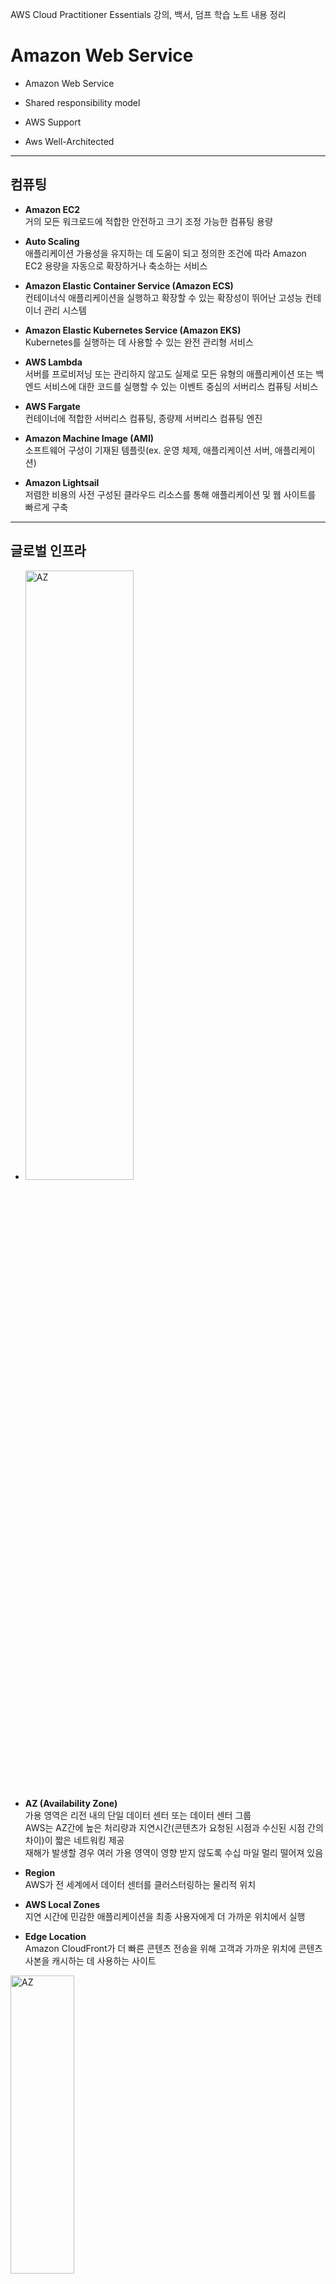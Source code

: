 AWS Cloud Practitioner Essentials 강의, 백서, 덤프 학습 노트 내용 정리

Amazon Web Service
==================

- Amazon Web Service

- Shared responsibility model

- AWS Support

- Aws Well-Architected

- - -
## **컴퓨팅**  

- **Amazon EC2**   
거의 모든 워크로드에 적합한 안전하고 크기 조정 가능한 컴퓨팅 용량

- **Auto Scaling**   
애플리케이션 가용성을 유지하는 데 도움이 되고 정의한 조건에 따라 Amazon EC2 용량을 자동으로 확장하거나 축소하는 서비스

- **Amazon Elastic Container Service (Amazon ECS)**   
컨테이너식 애플리케이션을 실행하고 확장할 수 있는 확장성이 뛰어난 고성능 컨테이너 관리 시스템

- **Amazon Elastic Kubernetes Service (Amazon EKS)**   
Kubernetes를 실행하는 데 사용할 수 있는 완전 관리형 서비스

- **AWS Lambda**   
서버를 프로비저닝 또는 관리하지 않고도 실제로 모든 유형의 애플리케이션 또는 백엔드 서비스에 대한 코드를 실행할 수 있는 이벤트 중심의 서버리스 컴퓨팅 서비스

- **AWS Fargate**   
컨테이너에 적합한 서버리스 컴퓨팅, 종량제 서버리스 컴퓨팅 엔진

- **Amazon Machine Image (AMI)**   
소프트웨어 구성이 기재된 템플릿(ex. 운영 체제, 애플리케이션 서버, 애플리케이션)

- **Amazon Lightsail**   
저렴한 비용의 사전 구성된 클라우드 리소스를 통해 애플리케이션 및 웹 사이트를 빠르게 구축

- - -
## **글로벌 인프라**

- <img src="https://github.com/Hakunam97/TIL/blob/master/AWS/images/AZ.JPG" width="60%" height="50%" title="AZ" alt="AZ"></img>

- **AZ (Availability Zone)**   
가용 영역은 리전 내의 단일 데이터 센터 또는 데이터 센터 그룹   
AWS는 AZ간에 높은 처리량과 지연시간(콘텐츠가 요청된 시점과 수신된 시점 간의 차이)이 짧은 네트워킹 제공   
재해가 발생할 경우 여러 가용 영역이 영향 받지 않도록 수십 마일 멀리 떨어져 있음

- **Region**   
AWS가 전 세계에서 데이터 센터를 클러스터링하는 물리적 위치

- **AWS Local Zones**   
지연 시간에 민감한 애플리케이션을 최종 사용자에게 더 가까운 위치에서 실행

- **Edge Location**   
Amazon CloudFront가 더 빠른 콘텐츠 전송을 위해 고객과 가까운 위치에 콘텐츠 사본을 캐시하는 데 사용하는 사이트

<img src="https://github.com/Hakunam97/TIL/blob/master/AWS/images/%EC%97%A3%EC%A7%80%EB%A1%9C%EC%BC%80%EC%9D%B4%EC%85%98.JPG" width="45%" height="35%" title="AZ" alt="AZ"></img>

- - -

## **스토리지**   
- **Amazon Simple Storage Service (Amazon S3)**   
웹 어느 곳에서든지 용량에 관계없이 데이터를 저장하고 검색할 수 있는 단순한 웹 서비스 인터페이스를 갖춘 객체 스토리지   

    - **범용**
        - **S3 Standard**   
        자주 액세스하는 데이터용으로 설계, 최소 3개의 가용 영역에 데이터를 저장

    - **알 수 없거나 변화하는 액세스**
        - **S3 Intelligent-Tiering**   
        Amazon S3가 객체의 액세스 패턴을 모니터링하여 이동 시킴

    - **빈번하지 않은 액세스**
        - **S3 Standard-Infrequent Access (S3 Standard-IA)**   
        자주 액세스하지 않는 데이터에 이상적

        - **S3 One Zone-Infrequent Access (S3 One Zone-IA)**   
        단일 가용 영역에 데이터를 저장, S3 Standard-IA보다 낮은 스토리지 가격

    - **아카이브**
        - **Amazon S3 Glacier Instant Retrieval**   
        거의 액세스하지 않으면서 밀리초 단위의 검색이 필요한 장기 데이터에 대해 가장 저렴한 비용의 스토리지를 제공하는 아카이브 스토리지 클래스

        - **Amazon S3 Glacier Flexible Retrieval (이전 S3 Glacier)**   
        연간 1~2회 액세스, 데이터 보관 및 장기 백업을 목적으로 안전하고 안정적이며 비용이 매우 저렴한 Amazon S3 스토리지 클래스

        - **Amazon S3 Glacier Deep Archive**   
        S3에서 가장 저렴, 7~10년 동안 유지되는 데이터의 장기 보관을 위해 설계된 최저 비용 스토리지 클래스

    - **기타**   
        - **Amazon Elastic Block Store (Amazon EBS)**   
        Elastic Block Store, Amazon EC2 인스턴스에 사용할 수 있는 고가용성 영구 블록 스토리지 볼륨   
        데이터에 빠르게 액세스하고 장기적으로 지속해야 하는 경우 Amazon EBS를 사용하는 것이 좋음, 파일 시스템, 데이터 베이스 또는 애플리케이션의 기본 스토리지로 사용하기에 특히 적합   
        단일 가용영역에 데이터 저장

        - **Amazon Elastic File System (Amazon EFS)**   
        Managed NFS (network file system), 여러 EC2에 마운트 가능, 고가용성   
        여러 가용영역에 걸쳐 데이터 저장   
        스토리지를 프로비저닝하고 관리할 필요 없이 파일 데이터를 공유할 수 있는 탄력적인 파일 시스템을 제공

        - **AWS Storage Gateway**   
        거의 무제한의 클라우드 스토리지 액세스를 온프레미스에 제공하는 하이브리드 클라우드 스토리지 서비스 세트

        - **Amazon S3 Transfer Acceleration**   
        클라이언트와 S3 버킷 간의 장거리 파일 전송을 파일을 빠르고 쉽고 안전하게 전송할 수 있는 버킷 수준 기능

- - -

## **데이터베이스**

- **Amazon Aurora**   
클라우드를 위해 구축된 MySQL 및 PostgreSQL 호환 관계형 데이터베이스.   
1/10의 비용으로 상용 데이터베이스 수준의 성능 및 가용성 제공.

- **Amazon RDS**   
클라우드에서 간편하게 데이터베이스를 설치   
운영 및 확장할 수 있는 관리형 서비스 모음

- **Amazon DynamoDB Accelerator (DAX)**   
DynamoDB용 인 메모리 캐시

- **Amazon ElastiCache**   
자주 사용되는 요청의 읽기 시간을 향상시키기 위해 데이터베이스 위에 캐싱 계층을 추가하는 서비스   
두 가지 데이터 저장소 Redis 및 Memcached를 지원

- **Amazon Redshift**   
빅 데이터 분석에 사용할 수 있는 데이터 웨어하우징 서비스

- **Amazon DocumentDB**   
MongoDB 워크로드를 지원하는 문서 데이터베이스 서비스

- **Amazon Neptune**   
그래프 데이터베이스 서비스, 추천 엔진, 사기 탐지, 지식 그래프와 같이 고도로 연결된 데이터 세트로 작동하는 애플리케이션을 빌드하고 실행

- **Amazon Quantum Ledger Database (QLDB)**   
완전관리형 원장 데이터베이스로, 투명하고, 변경 불가능하며, 암호화 방식으로 검증 가능한 트랜잭션 로그를 제공

- **Amazon Managed Blockchain**   
오픈 소스 프레임워크를 사용하여 블록체인 네트워크를 생성하고 관리하는 데 사용할 수 있는 서비스

- - -

## **마이그레이션**

- **AWS Application Discovery Service**    
온프레미스에서 실행되는 애플리케이션, 관련 종속성 및 성능 프로파일을 자동으로 식별하여 마이그레이션 지원

- **AWS Snowcone**   
작고 견고하며 안전한 엣지 컴퓨팅 및 데이터 전송

- **AWS Snowmobile**   
대용량 데이터를 AWS로 이동하는 데 사용하는 엑사바이트 규모의 데이터 전송

- **AWS Directory Service**   
AWS의 관리형 Microsoft Active Diretory, 디렉터리 인식 온프레미스 워크로드를 손쉽게 마이그레이션   
실제 Microsoft Active Directory (AD) 사용

- **AWS Glue**   
서버리스 데이터 통합 서비스, 이벤트 주도 ETL (추출, 변형 및 로드) 파이프라인

- **AWS DataSync**   
온프레미스와 AWS 스토리지 서비스 사이에서 데이터 이동을 자동화 및 가속화하는 안전한 온라인 서비스

- - -

## **네트워킹과 콘텐츠 전송**

<img src="https://github.com/Hakunam97/TIL/blob/master/AWS/images/%EC%9D%B8%ED%84%B0%EB%84%B7_%EA%B2%8C%EC%9D%B4%ED%8A%B8%EC%9B%A8%EC%9D%B4.jpg" width="50%" height="40%" title="gateway" alt="gateway"></img>

- **Amazon VPC**   
고객이 정의한 가상 네트워크에서 AWS 리소스를 시작할 수 있도록 AWS 클라우드에서 논리적으로 격리된 공간을 프로비저닝

- **AWS Internet Gateway**   
인터넷 게이트웨이는 VPC와 인터넷 간의 연결

- **NAT Gateway**   
NAT 게이트웨이는 NAT (네트워크 주소 변환) 서비스   
Private 서브넷이 외부의 Public 외부 서비스와 통신을 하기 위해 사용

- **Virtual Private Gateway**   
가상 프라이빗 게이트웨이는 보호된 인터넷 트래픽이 VPC로 들어오도록 허용하는 구성 요소

<img src="https://github.com/Hakunam97/TIL/blob/master/AWS/images/%EA%B0%80%EC%83%81%ED%94%84%EB%9D%BC%EC%9D%B4%EB%B9%97%EA%B2%8C%EC%9D%B4%ED%8A%B8%EC%9B%A8%EC%9D%B4.jpg" width="50%" height="40%" title="private_gateway" alt="private_gateway"></img>

- **Amazon CloudFront**   
웹 사이트, API, 동영상 콘텐츠 또는 기타 웹 자산의 전송을 가속화하는 글로벌 콘텐츠 전송 네트워크 (CDN) 서비스

- **AWS Global Accelerator**   
여러 AWS 리전의 엔드포인트를 지원하는 글로벌 서비스   
AWS 글로벌 네트워크를 사용하여 글로벌 애플리케이션의 가용성 및 성능 개선, 간소화된 글로벌 트래픽 관리

- **Domain Name System (DNS)**   
DNS 확인은 도메인 이름을 IP 주소로 변환하는 프로세스

<img src="https://github.com/Hakunam97/TIL/blob/master/AWS/images/DNS.jpg" width="50%" height="40%" title="DNS" alt="DNS"></img>

- **Amazon Route 53**   
Domain Name System (DNS) 웹 서비스

<img src="https://github.com/Hakunam97/TIL/blob/master/AWS/images/CloudFront_Route53_%EC%BD%98%ED%85%90%EC%B8%A0%EC%A0%84%EC%86%A1.jpg" width="50%" height="40%" title="route53,cloudfront" alt="route53,cloudfront"></img>

- **AWS Direct Connect**   
AWS 데이터 센터와 VPC 간에 비공개 전용 연결을 설정하는 서비스   
AWS와 고객의 데잍 센터, 사무실 또는 코로케이션 환경 간에 프라이빗 연결을 설정 가능

<img src="https://github.com/Hakunam97/TIL/blob/master/AWS/images/AWS_Direct_Connect.jpg" width="50%" height="40%" title="private_gateway" alt="private_gateway"></img>

- **Amazon VPN**   
온프레미스 네트워크, 원격 사무실, 클라이언트 디바이스 및 AWS 글로벌 네트워크 사이에서 보안 연결을 설정

- **Elastic Load Balancing (ELB)**   
수신되는 애플리케이션 트래픽을 여러 EC2 인스턴스에 자동으로 배포

- **AWS Transit Gateway**   
VPC, AWS 계정 및 온프레미스 네트워크를 단일 게이트웨이에 손쉽게 연결

- **AWS Client VPN**   
AWS 및 온프레미스 네트워크에 안전하게 액세스

- **Subnet**   
보안 또는 운영 요구 사항에 따라 리소스를 그룹화 할 수 있는 VPC 내의 한 섹션   
서브넷은 퍼블릭 또는 프라이빗일 수 있음   

<img src="https://github.com/Hakunam97/TIL/blob/master/AWS/images/%EC%84%9C%EB%B8%8C%EB%84%B7.jpg" width="30%" height="20%" title="서브넷" alt="서브넷"></img>

- - -

## **개발자 도구 - 프로비저닝, 빌드, 배포**

- **AWS CodeCommit**   
프라이빗 Git 리포지토리를 호스팅하는 안전하고 확장 가능한 소스 관리형 서비스

- **AWS CodeBuild**   
소스 코드를 컴파일하는 단계부터 테스트 실행 후 소프트웨어 패키지를 개발하여 배포하는 단계까지 마칠 수 있는 완전관리형의 지속적 통합 서비스

- **AWS CodeDeploy**   
Amazon EC2 인스턴스, 온프레미스 인스턴스, 서버리스 Lambda 함수 또는 Amazon ECS 서비스로 애플리케이션 배포를 자동화하는 배포 서비스

- **AWS CodePipeline**   
코드 변경이 발생할 때마다 사용자가 정의한 릴리스 모델을 기반으로 릴리스 프로세스의 빌드, 테스트 및 배포 단계를 자동화

- **AWS Elastic Beantalk**   
Amazon EC2 인스턴스의 플릿 크기 변경 또는 load balancing, Auto Scaling, 모니터링 등과 같은 대부분의 배포 작업을 간편하게 수행

- **AWS CloudFormation**   
인프라를 코드로 처리하여 AWS 및 서드 파티 리소스를 모델링, 프로비저닝 및 관리

- **AWS Cloud9**   
브라우저만으로 코드를 작성, 실행 및 디버깅할 수 있는 클라우드 기반 IDE (통합 개발 환경)

- **AWS software development kits (SDKs)**   
  allows to connect AWS Services programmatically

- **AWS CodeStar**   
AWS에서 애플리케이션을 신속하게 개발, 빌드 및 배포

- **AWS X-Ray**   
프로덕션 분산 애플리케이션의 분석 및 디버깅

- - -

## **관리 도구**

- **Amazon CloudWatch**   
AWS 및 온프레미스에서 AWS 리소스 및 애플리케이션의 관찰 기능

- **AWS Config**   
AWS 리소스 구성을 측정, 기록, 감사 및 평가할 수 있는 서비스, Auditing

- **AWS OpsWorks**   
Chef 및 Puppet을 사용해 운영을 자동화

- **AWS Service Catalog**   
AWS 제품 카탈로그를 생성, 구성 및 관리

- **AWS Trusted Advisor**   
AWS 환경을 검사하고 AWS 모범 사례에 따라 실시간 권장 사항을 제시하는 웹 서비스

- **AWS Personal Health Dashboard**   
AWS 환경에 영향을 주는 주요 이벤트 및 변경 사항 보기

- **AWS Managed Services**   
AWS 인프라 운영 위임하기

- **AWS Systems Manager**   
AWS 및 온프레미스 리소스에 대한 운영 인사이트 확보, 하이브리드 클라우드 환경을 위한 안전한 엔드 투 엔드 관리 솔루션

- **AWS Outposts**   
온프레미스에서 AWS 서비스 실행하는 완전 관리형 인프라로서 하이브리드 환경 구축

- **AWS Command Line Interface (AWS CLI)**   
여러 AWS 서비스를 명령줄에서 제어하고 스크립트를 통해 자동화

- **AWS Cloud Map**   
클라우드 리소스 검색 서비스

- - -

## **보안, 자격 증명 및 규정 준수**

- **Amazon Cloud Directory**   
AWS 클라우드 기반의 완전관리형 계층 구조적 데이터 스토어

- **AWS Identity and Access Management (IAM)**   
AWS 서비스 및 리소스에 세분화된 권한 적용

- **Amazon Inspector**   
소프트웨어 취약성 및 의도하지 않은 네트워크 노출에 대해 AWS 워크로드를 지속적으로 스캔하는 자동화된 취약성 관리 서비스

- **AWS CloudHSM**   
AWS 클라우드에서 자체 암호화 키를 손쉽게 생성 및 사용할 수 있도록 지원하는 클라우드 기반 하드웨어 보안 모듈 (HSM)

- **AWS Key Management Service (KMS)**   
데이터 암호화에 사용하는 암호화 키를 쉽게 생성하고 제어할 수 있게 해주는 관리형 서비스

- **AWS Organization**   
AWS 리소스를 확장할 때 중앙 집중식으로 환경 관리 및 규제   
여러 계정을 중앙에서 관리

- **AWS Shield**   
DDoS 공격으로부터 애플리케이션을 보호하는 서비스

- **Network ACLs**   
네트워크 ACL (액세스 제어 목록)은 서브넷 수준에서 인바운드 및 아웃바운드 트래픽을 제어하는 가상 방화벽

- **AWS WAF**   
웹 애플리케이션으로 들어오는 네트워크 요청을 모니터링할 수 있는 웹 애플리케이션 방화벽, SQL 주입 또는 사이트 간 스크립팅과 같은 일반적인 공격 패턴을 차단

- **AWS CloudTrail**   
계정에 대한 API 호출을 기록

- **Amazon Macie**   
완전관리형 데이터 보안 및 데잍 프리이버시 서비스로서, 기계 학습 및 패턴 일치를 활용하여 AWS에서 민감한 데이터를 검색하고 보호

- **Amazon GuardDuty**   
AWS 계정 및 워크로드에서 악의적 활동을 모니터링하고 상세한 보안 결과를 제공하여 가시성 및 해결을 촉진하는 위협 탐지 서비스

- **AWS Secrets Manager**   
수명 주기 동안 데이터베이스 자격 증명, API 키 및 기타 보안 정보를 손쉽게 교체, 관리 및 검색

- **AWS Security Bulletins**   
보안 공지

- **AWS Systems Manager Session Manager**   
IAM 정책을 사용하여 관리형 노트에 대한 중앙 집중식 액세스 제어   
인바운드 포트를 열 필요가 없고 배스천 호스트 또는 SSH 키를 관리할 필요가 없음

- **AWS Security Hub**   
AWS 내의 보안 상태에 대한 포괄적인 보기를 제공.   
AWS를 통해 보안 업계 표준 및 모범 사례를 준수하는지 확인

- **AWS Control Tower**   
다중 계정 환경을 설정하고 관리

- **AWS Resource Access Manager**   
WS 계정 전체, AWS Organizations의 조직 또는 조직 단위(OU) 내, 그리고 지원되는 리소스 유형에 대한 IAM 역할 및 IAM 사용자와 리소스를 안전하게 공유

- **AWS Artifact**   
AWS 보안 및 규정 준수 (compliance) 보고서 및 일부 온라인 계약에 대한 온디맨드 액세스를 제공하는 서비스

- **VPC Flow Logs**   
VPC의 네트워크 인터페이스에서 전송되고 수신되는 IP 트래픽에 대한 정보를 수집하는 기능

- - -

## **인공 지능**

- **Amazon QuickSight**   
조직의 모든 사람이 자연어로 질문하거나 대화형 대시보드를 통해 탐색하거나 기계 학습을 기반으로 패턴과 이상값을 자동으로 찾는 방법

- **Amazon Polly**   
딥 러닝을 사용하여 텍스트를 음성으로 전환

- **Amazon Transcribe**   
음성을 텍스트로 전환

- **Amazon Comprehend**   
기계 학습을 사용하여 텍스트에서 유용한 인사이트 및 관계를 찾아내는 자연어 처리(NLP) 서비스

- **Amazon Rekognition**   
기계 학습을 통해 이미지 및 비디오 분석 자동화

- **Amazon Lex**   
음성 및 텍스트 챗봇 빌드

- **Amazon Fraud Detector**   
잠재적인 온라인 사기 행위를 식별

- - -

## **모바일 서비스**

- **Amazon Cognito**   
웹과 모바일 앱에 빠르고 손쉽게 사용자 가입, 로그인 및 액세스 제어

- **Amazon Pinpoint**   
다채널 마케팅 커뮤니케이션 서비스

- - -

## **애플리케이션 서비스**

- **Amazon API Gateway**   
모든 규모의 API를 생성, 유지 관리 및 보호

- - -

## **메시징**

- **Amazon Simple Notification Service (Amazon SNS)**   
게시/구독 서비스, 완전관리형 pub/sub 메시징, SMS, 이메일 및 모바일 푸시 알림

- **Amazon Simple Queue Service (Amazon SQS)**   
메시지 손실이나 다른 서비스 사용 없이 소프트웨어 구성 요소 간에 메시지를 전송, 저장, 수신

- **Amazon SES**   
이메일 서비스

- - -

## **데스크톱 및 앱 스트리밍**

- **Amazon AppStream 2.0**   
원격 작업 액세스를 지원하는 완전관리형의 비영구 데스크톱 및 애플리케이션 서비스

- - -

## **요금**

- **AWS Pricing Calculator**   
사용량에 따른 월별 아키텍처 솔루션 비용을 예측할 수 있는 온라인 툴, notification 발생

- **AWS Budgets**   
유동적인 예산 및 에측 기능을 사용해 계획 및 비용 제어 과정 개선

- **Cost Explorer**   
시간 경과에 따라 AWS 비용 및 사용량을 시각화, 이해, 관리할 수 있는 도구

- **AWS Total Cost of Ownership (TCO) Calculator**   
온프레미스에서 AWS 마이그레이션 시 비용 예측

- - -

## **기타**

- **Amazon Connect**   
사용하기 쉬운 옴니 채널 클라우드 고객 센터를 통해 저렴한 비용으로 우수한 고객 서비스 제공

- **AWS Backup**   
AWS 서비스 전체에 걸쳐 중앙에서 백업을 관리 및 자동화

- **AWS AppSync**   
확장 가능한 GraphQL API로 애플리케이션 개발 가속화

- **AWS Wavelength Zones**   
대기 시간이 매우 짧은 5G 디바이스용 애플리케이션 제공

- - -

기타 AWS 개념
==============

## **공동 책임 모델 shared responsibility model**

<img src="https://github.com/Hakunam97/TIL/blob/master/AWS/images/%EA%B3%B5%EB%8F%99%EC%B1%85%EC%9E%84%EB%AA%A8%EB%8D%B8.JPG" width="65%" height="55%" title="Shared" alt="shared"></img>

- **고객 : 클라우드 내부의 보안**
    - AWS 클라우드 내에서 생성하고 배치하는 모든 것의 보안 책임
    - 고객이 수행하는 보안 단계는 사용하는 서비스, 시스템의 복잡성, 회사별 운영 및 보안 요구 사항과 같은 요소에 따라 달리진다.
    - 대상 ex1) EC2
        - 게스트 운영 체제(업데이트, 보안 패치 등)
        - 고객이 인스턴스에 설치한 모든 애플리케이션 소프트웨어, 유틸리티
        - 인스턴스별로 AWS에서 제공한 방화벽(보안 그룹)의 구성

    - 대상 ex2) S3 및 Amazon DynamoDB
        - AWS : 인프라 계층, 운영 체제, 플랫폼
        - 고객 : 데이터 관리(암호화 옵션 포함), 자산 분류, 허가 담당하는 IAM 사용 책임

- **AWS : 클라우드 자체의 보안**
    - 클라우드 자체의 보안 책임

    - 인프라의 모든 계층에서 구성 요소를 운영, 관리 및 제어
    - 대상
        - 데이터 센터의 물리적 보안
        - 하드웨어 및 소프트웨어
        - 인프라 : AWS 리전, 가용 영역 및 엣지 로케이션 등
        - 네트워크 인프라
        - 가상화 인프라

- - -

## **AWS Support**   
Basic, Developer, Business, Enterprise 총 4가지 종류의 Support가 있다.

- **Basic**
    - Basic Support는 모든 AWS 고객에게 무료로 제공

    - 제한된 AWS Trusted Advisor 검사에 액세스

    - AWS Personal Health Dashboard를 사용


- **Developer Support**
    - 모범 사례 지침

    - 클라이언트 측 진단 도구

    - AWS 제품, 기능 및 서비스를 함께 사용하는 방법에 대한 지침으로 구성된 빌딩 블록 아키텍처 지원

- **Business Support**
    - 특정 요구 사항을 가장 잘 지원할 수 있는 AWS 제품, 기능 및 서비스를 식별하기 위한 사용 사례 지침
    
    - 모든 AWS Trusted Advisor 검사

    - 일반적인 운영 체제 및 애플리케이션 스택 구성 요소와 같은 타사 소프트웨어에 대한 제한된 지원

    - 연중무휴로 전화, 이메일 및 채팅 액세스를 제공

- **Enterprise Support**
    - 회사의 특정 사용 사례 및 애플리케이션을 지원하기 위한 컨설팅 관계인 애플리케이션 아키텍처 지침

    - 인프라 이벤트 관리 지원 : 회사가 사용 사례를 더 잘 이해할 수 있도록 돕는 AWS Support와의 단기 계약. 회사에 아키텍처 및 확장 지침도 제공

    - 기술 지원 관리자 (TAM)

- - -

## **AWS Well-Architected**

- **Operational excellence 운영 우수성**

- **Security 보안성**

- **Reliability 안정성**

- **Performance efficiency 성능 효율성**

- **Cost optimization 비용 최적화**

- **Sustainability 지속 가능성**

- - -

## **출처**

- https://aws.amazon.com/ko/

- [AWS Cloud Practitioner Essentials (Korean)](https://explore.skillbuilder.aws/learn/signin) 

- [AWS 한글 백서](https://d1.awsstatic.com/whitepapers/ko_KR/aws-overview.pdf)